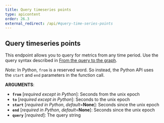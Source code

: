 ```yaml
---
title: Query timeseries points
type: apicontent
order: 26.3
external_redirect: /api/#query-time-series-points
---
```


## Query timeseries points

This endpoint allows you to query for metrics from any time period. Use the query syntax described in [From the query to the graph][1].

*Note:* In Python, `from` is a reserved word. So instead, the Python API uses the `start` and `end` parameters in the function call.

**ARGUMENTS**:

* **`from`** [*required except in Python*]:
    Seconds from the unix epoch
* **`to`** [*required except in Python*]:
    Seconds to the unix epoch
* **`start`** [*required in Python*, *default*=**None**]:
    Seconds since the unix epoch
* **`end`** [*required in Python*, *default*=**None**]:
    Seconds since the unix epoch
* **`query`** [*required*]:
    The query string

[1]: /graphing/functions
